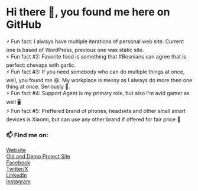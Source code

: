 # Hi there 👋, you found me here on GitHub

⚡ Fun fact: I always have multiple iterations of personal web site. Current one is based of WordPress, previous one was static site.  
⚡ Fun fact #2: Favorite food is something that #Bosnians can agree that is perfect: chevaps with garlic.  
⚡ Fun fact #3: If you need somebody who can do multiple things at once, well, you found me 😆. My workplace is messy as I always do more then one thing at once. Seriously 🤪.  
⚡ Fun fact #4: Support Agent is my primary role, but also I'm avid gamer as well 🖥️  
⚡ Fun fact #5: Preffered brand of phones, headsets and other small smart devices is Xiaomi, but can use any other brand if offered for fair price 📱


### 📫 Find me on:

[Website](https://idzan.hr)   
[Old and Demo Project Site](https://crodesign21.com)  
[Facebook](https://facebook.com/crodesign21)  
[Twitter/X](https://x.com/idzan_hr)  
[LinkedIn](https://www.linkedin.com/in/idzanmarko/)  
[Instagram](https://instagram.com/idzan.hr)  

